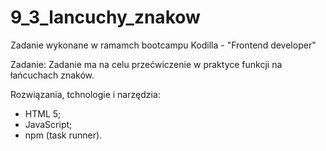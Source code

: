 # 9_3_lancuchy_znakow

Zadanie wykonane w ramamch bootcampu Kodilla - "Frontend developer"

Zadanie:
Zadanie ma na celu przećwiczenie w praktyce funkcji na łańcuchach znaków.

Rozwiązania, tchnologie i narzędzia:
- HTML 5;
- JavaScript;
- npm (task runner).
